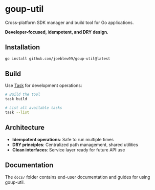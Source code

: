 # goup-util

Cross-platform SDK manager and build tool for Go applications.

**Developer-focused, idempotent, and DRY design.**

## Installation

```bash
go install github.com/joeblew99/goup-util@latest
```

## Build

Use [Task](https://taskfile.dev/) for development operations:

```bash
# Build the tool
task build

# List all available tasks
task --list
```

## Architecture

- **Idempotent operations**: Safe to run multiple times
- **DRY principles**: Centralized path management, shared utilities
- **Clean interfaces**: Service layer ready for future API use

## Documentation

The `docs/` folder contains end-user documentation and guides for using goup-util.
